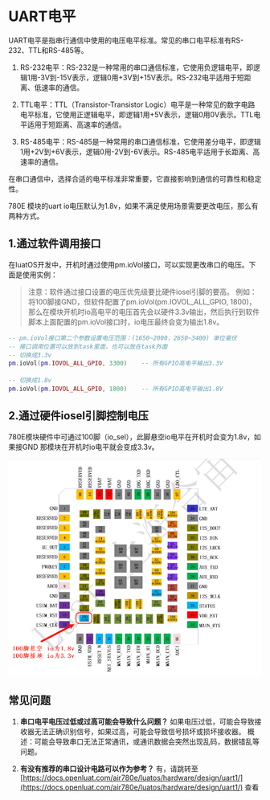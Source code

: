 # UART电平

UART电平是指串行通信中使用的电压电平标准。常见的串口电平标准有RS-232、TTL和RS-485等。

1. RS-232电平：RS-232是一种常用的串口通信标准，它使用负逻辑电平，即逻辑1用-3V到-15V表示，逻辑0用+3V到+15V表示。RS-232电平适用于短距离、低速率的通信。

2. TTL电平：TTL（Transistor-Transistor Logic）电平是一种常见的数字电路电平标准，它使用正逻辑电平，即逻辑1用+5V表示，逻辑0用0V表示。TTL电平适用于短距离、高速率的通信。

3. RS-485电平：RS-485是一种常用的串口通信标准，它使用差分电平，即逻辑1用+2V到+6V表示，逻辑0用-2V到-6V表示。RS-485电平适用于长距离、高速率的通信。

在串口通信中，选择合适的电平标准非常重要，它直接影响到通信的可靠性和稳定性。

780E 模块的uart io电压默认为1.8v，如果不满足使用场景需要更改电压，那么有两种方式。

## 1.通过软件调用接口

在luatOS开发中，开机时通过使用pm.ioVol接口，可以实现更改串口的电压。下面是使用实例：

> 注意：软件通过接口设置的电压优先级要比硬件iosel引脚的要高。
> 例如：将100脚接GND，但软件配置了pm.ioVol(pm.IOVOL_ALL_GPIO, 1800)，
> 那么在模块开机时io高电平的电压首先会以硬件3.3v输出，然后执行到软件脚本上面配置的pm.ioVol接口时，io电压最终会变为输出1.8v。

~~~lua
-- pm.ioVol接口第二个参数设置电压范围：(1650~2000，2650~3400) 单位毫伏
-- 接口调用位置可以放到task里面，也可以放在task外面
-- 切换成3.3v
pm.ioVol(pm.IOVOL_ALL_GPIO, 3300)    -- 所有GPIO高电平输出3.3V

-- 切换成1.8v
pm.ioVol(pm.IOVOL_ALL_GPIO, 1800)    -- 所有GPIO高电平输出1.8V
~~~

## 2.通过硬件iosel引脚控制电压

780E模块硬件中可通过100脚（io_sel），此脚悬空io电平在开机时会变为1.8v，如果接GND 那模块在开机时io电平就会变成3.3v。

![100脚](image/100pin.png)

## 常见问题

1. **串口电平电压过低或过高可能会导致什么问题？**
    如果电压过低，可能会导致接收器无法正确识别信号，如果过高，可能会导致信号损坏或损坏接收器。
    概述：可能会导致串口无法正常通讯，或通讯数据会突然出现乱码，数据错乱等问题。

2. **有没有推荐的串口设计电路可以作为参考？**
    有，请跳转至 [https://docs.openluat.com/air780e/luatos/hardware/design/uart1/](https://docs.openluat.com/air780e/luatos/hardware/design/uart1/) 查看
